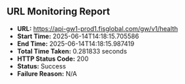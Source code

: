 ## URL Monitoring Report

- **URL:** https://api-gw1-prod1.fisglobal.com/gw/v1/health
- **Start Time:** 2025-06-14T14:18:15.705586
- **End Time:** 2025-06-14T14:18:15.987419
- **Total Time Taken:** 0.281833 seconds
- **HTTP Status Code:** 200
- **Status:** Success
- **Failure Reason:** N/A
